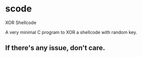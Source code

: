 # scode
XOR Shellcode

A very minimal C program to XOR a shellcode with random key.

## If there's any issue, don't care.
